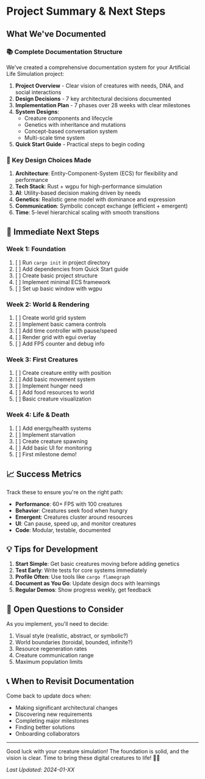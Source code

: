 # Project Summary & Next Steps

## What We've Documented

### 📚 Complete Documentation Structure
We've created a comprehensive documentation system for your Artificial Life Simulation project:

1. **Project Overview** - Clear vision of creatures with needs, DNA, and social interactions
2. **Design Decisions** - 7 key architectural decisions documented
3. **Implementation Plan** - 7 phases over 28 weeks with clear milestones
4. **System Designs**:
   - Creature components and lifecycle
   - Genetics with inheritance and mutations
   - Concept-based conversation system
   - Multi-scale time system
5. **Quick Start Guide** - Practical steps to begin coding

### 🎯 Key Design Choices Made

1. **Architecture**: Entity-Component-System (ECS) for flexibility and performance
2. **Tech Stack**: Rust + wgpu for high-performance simulation
3. **AI**: Utility-based decision making driven by needs
4. **Genetics**: Realistic gene model with dominance and expression
5. **Communication**: Symbolic concept exchange (efficient + emergent)
6. **Time**: 5-level hierarchical scaling with smooth transitions

## 🚀 Immediate Next Steps

### Week 1: Foundation
1. [ ] Run `cargo init` in project directory
2. [ ] Add dependencies from Quick Start guide
3. [ ] Create basic project structure
4. [ ] Implement minimal ECS framework
5. [ ] Set up basic window with wgpu

### Week 2: World & Rendering
1. [ ] Create world grid system
2. [ ] Implement basic camera controls
3. [ ] Add time controller with pause/speed
4. [ ] Render grid with egui overlay
5. [ ] Add FPS counter and debug info

### Week 3: First Creatures
1. [ ] Create creature entity with position
2. [ ] Add basic movement system
3. [ ] Implement hunger need
4. [ ] Add food resources to world
5. [ ] Basic creature visualization

### Week 4: Life & Death
1. [ ] Add energy/health systems
2. [ ] Implement starvation
3. [ ] Create creature spawning
4. [ ] Add basic UI for monitoring
5. [ ] First milestone demo!

## 📈 Success Metrics

Track these to ensure you're on the right path:
- **Performance**: 60+ FPS with 100 creatures
- **Behavior**: Creatures seek food when hungry
- **Emergent**: Creatures cluster around resources
- **UI**: Can pause, speed up, and monitor creatures
- **Code**: Modular, testable, documented

## 💡 Tips for Development

1. **Start Simple**: Get basic creatures moving before adding genetics
2. **Test Early**: Write tests for core systems immediately
3. **Profile Often**: Use tools like `cargo flamegraph`
4. **Document as You Go**: Update design docs with learnings
5. **Regular Demos**: Show progress weekly, get feedback

## 🤔 Open Questions to Consider

As you implement, you'll need to decide:
1. Visual style (realistic, abstract, or symbolic?)
2. World boundaries (toroidal, bounded, infinite?)
3. Resource regeneration rates
4. Creature communication range
5. Maximum population limits

## 📞 When to Revisit Documentation

Come back to update docs when:
- Making significant architectural changes
- Discovering new requirements
- Completing major milestones
- Finding better solutions
- Onboarding collaborators

---

Good luck with your creature simulation! The foundation is solid, and the vision is clear. Time to bring these digital creatures to life! 🧬🤖

*Last Updated: 2024-01-XX*
